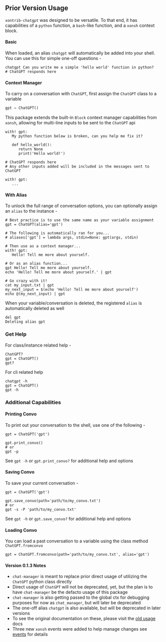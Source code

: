 ## Prior Version Usage

`xontrib-chatgpt` was designed to be versatile. To that end, it has capabilities of a `python` function, a `bash`-like function, and a `xonsh` context block.

#### Basic

When loaded, an alias `chatgpt` will automatically be added into your shell. You can use this for simple one-off questions -

```xsh
chatgpt Can you write me a simple 'hello world' function in python?
# ChatGPT responds here
```

#### Context Manager

To carry on a conversation with `ChatGPT`, first assign the `ChatGPT` class to a variable

```py
gpt = ChatGPT()
```

This package extends the built-in `Block` context manager capabilities from `xonsh`, allowing for multi-line inputs to be sent to the `ChatGPT` api

```xsh
with! gpt:
   My python function below is broken, can you help me fix it?

   def hello_world():
      return None
      print('Hello world!')

# ChatGPT responds here
# Any other inputs added will be included in the messages sent to ChatGPT

with! gpt:
   ...
```

#### With Alias

To unlock the full range of conversation options, you can optionally assign an `alias` to the instance -

```xsh
# Best practice is to use the same name as your variable assignment
gpt = ChatGPT(alias='gpt')

# The following is automatically ran for you...
# aliases['gpt'] = lambda args, stdin=None: gpt(args, stdin)

# Then use as a context manager...
with! gpt:
   Hello! Tell me more about yourself.

# Or as an alias function...
gpt Hello! Tell me more about yourself.
echo 'Hello! Tell me more about yourself.' | gpt

# Go crazy with it!
cat my_input.txt | gpt
my_next_input = $(echo 'Hello! Tell me more about yourself')
echo @(my_next_input) | gpt
```

When your variable/conversation is deleted, the registered `alias` is automatically deleted as well

```xsh
del gpt
Deleting alias gpt
```

### Get Help

For class/instance related help -

```xsh
ChatGPT?
gpt = ChatGPT()
gpt?
```

For cli related help
```xsh
chatgpt -h
gpt = ChatGPT()
gpt -h
```

### Additional Capabilities

#### Printing Convo

To print out your conversation to the shell, use one of the following -

```xsh
gpt = ChatGPT('gpt')

gpt.print_convo()
# or
gpt -p
```

See `gpt -h` or `gpt.print_convo?` for additional help and options

#### Saving Convo

To save your current conversation -

```xsh
gpt = ChatGPT('gpt')

gpt.save_convo(path='path/to/my_convo.txt')
# or
gpt -s -P 'path/to/my_convo.txt'
```

See `gpt -h` or `gpt.save_convo?` for additional help and options

#### Loading Convo

You can load a past conversation to a variable using the class method `ChatGPT.fromconvo`

```xsh
gpt = ChatGPT.fromconvo(path='path/to/my_convo.txt', alias='gpt')
```

#### Version 0.1.3 Notes
- `chat-manager` is meant to replace prior direct usage of utilizing the `ChatGPT` python class directly
- Direct usage of `ChatGPT` will not be deprecated, yet, but the plan is to have `chat-manager` be the defacto usage of this package
- `chat-manager` is also getting passed to the global ctx for debugging purposes for now as `chat_manager`, but will later be deprecated
- The one-off alias `chatgpt` is also available, but will be deprecated in later versions
- To see the original documentation on these, please visit the [old usage](/docs/old_usage.md) docs
- Three new `xonsh` events were added to help manage changes see [events](/docs/events.md) for details